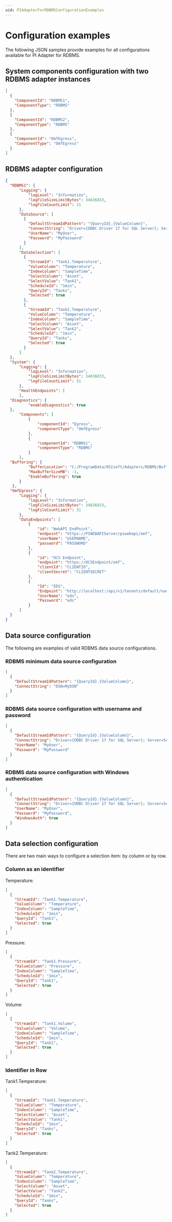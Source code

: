 ```yaml
---
uid: PIAdapterForRDBMSConfigurationExamples
---
```


# Configuration examples

The following JSON samples provide examples for all configurations available for PI Adapter for RDBMS.

## System components configuration with two RDBMS adapter instances

```json
[
  {
    "ComponentId": "RDBMS1",
    "ComponentType": "RDBMS"
  },
  {
    "ComponentId": "RDBMS2",
    "ComponentType": "RDBMS"
  },
  {
    "ComponentId": "OmfEgress",
    "ComponentType": "OmfEgress"
  }
]

```

## RDBMS adapter configuration

```json
{
  "RDBMS1": {
      "Logging": {
          "logLevel": "Information",
          "logFileSizeLimitBytes": 34636833,
          "logFileCountLimit": 31
      },
      "DataSource": [
        {
          "DefaultStreamIdPattern": "{QueryId}.{ValueColumn}",
          "ConnectString": "Driver={ODBC Driver 17 for SQL Server}; Server=ServerName\\SQLEXPRESS; UID=[username]; PWD=[password]",
          "UserName": "MyUser",
          "Password": "MyPassword"
        }
      ],
      "DataSelection": [
        {
          "StreamId": "Tank1.Temperature",
          "ValueColumn": "Temperature",
          "IndexColumn": "SampleTime",
          "SelectColumn": "Asset",
          "SelectValue": "Tank1",
          "ScheduleId": "1min",
          "QueryId": "Tanks",
          "Selected": true
        },
        {
          "StreamId": "Tank2.Temperature",
          "ValueColumn": "Temperature",
          "IndexColumn": "SampleTime",
          "SelectColumn": "Asset",
          "SelectValue": "Tank2",
          "ScheduleId": "1min",
          "QueryId": "Tanks",
          "Selected": true
        }
      ]
  },
  "System": {
      "Logging": {
          "logLevel": "Information",
          "logFileSizeLimitBytes": 34636833,
          "logFileCountLimit": 31
      },
      "HealthEndpoints": [
      ],
  "Diagnostics": {
          "enableDiagnostics": true
  },
      "Components": [
          {
              "componentId": "Egress",
              "componentType": "OmfEgress"
          },
          {
              "componentId": "RDBMS1",
              "componentType": "RDBMS"
          }
      ],
  "Buffering": {
          "BufferLocation": "C:/ProgramData/OSIsoft/Adapters/RDBMS/Buffers",
          "MaxBufferSizeMB": -1,
          "EnableBuffering": true
      }
   },
  "OmfEgress": {
      "Logging": {
          "logLevel": "Information",
          "logFileSizeLimitBytes": 34636833,
          "logFileCountLimit": 31
      },
      "DataEndpoints": [
          {
              "id": "WebAPI EndPoint",
              "endpoint": "https://PIWEBAPIServer/piwebapi/omf",
              "userName": "USERNAME",
              "password": "PASSWORD"
          },
          {
              "id": "OCS Endpoint",
              "endpoint": "https://OCSEndpoint/omf",
              "clientId": "CLIENTID",
              "clientSecret": "CLIENTSECRET"
          },
          {
              "Id": "EDS",
              "Endpoint": "http://localhost:/api/v1/tenants/default/namespaces/default/omf",
              "UserName": "eds",
              "Password": "eds"
          }
      ]
  }
}
```

## Data source configuration

The following are examples of valid RDBMS data source configurations.

### RDBMS minimum data source configuration

```json
[
  {
    "DefaultStreamIdPattern": "{QueryId}.{ValueColumn}",
    "ConnectString": "DSN=MyDSN"
  }
]
```

### RDBMS data source configuration with username and password

```json
[
  {
    "DefaultStreamIdPattern": "{QueryId}.{ValueColumn}",
    "ConnectString": "Driver={ODBC Driver 17 for SQL Server}; Server=ServerName\\SQLEXPRESS; UID=[username]; PWD=[password]",
    "UserName": "MyUser",
    "Password": "MyPassword"
  }
]
```

### RDBMS data source configuration with Windows authentication

```json
[
  {
    "DefaultStreamIdPattern": "{QueryId}.{ValueColumn}",
    "ConnectString": "Driver={ODBC Driver 17 for SQL Server}; Server=ServerName\\SQLEXPRESS; trusted_connection=yes",
    "UserName": "MyUser",
    "Password": "MyPassword",
    "WindowsAuth": true
  }
]
```

## Data selection configuration

There are two main ways to configure a selection item: by column or by row.

### Column as an identifier

Temperature:

```json
[
  {
    "StreamId": "Tank1.Temperature",
    "ValueColumn": "Temperature",
    "IndexColumn": "SampleTime",
    "ScheduleId": "1min",
    "QueryId": "Tank1",
    "Selected": true
  }
]
```

Pressure:

```json
[
  {
    "StreamId": "Tank1.Pressure",
    "ValueColumn": "Pressure",
    "IndexColumn": "SampleTime",
    "ScheduleId": "1min",
    "QueryId": "Tank1",
    "Selected": true
  }
]
```

Volume:

```json
[
  {
    "StreamId": "Tank1.Volume",
    "ValueColumn": "Volume",
    "IndexColumn": "SampleTime",
    "ScheduleId": "1min",
    "QueryId": "Tank1",
    "Selected": true
  }
]
```

### Identifier in Row

Tank1.Temperature:

```json
[
  {
    "StreamId": "Tank1.Temperature",
    "ValueColumn": "Temperature",
    "IndexColumn": "SampleTime",
    "SelectColumn": "Asset",
    "SelectValue": "Tank1",
    "ScheduleId": "1min",
    "QueryId": "Tanks",
    "Selected": true
  }
]
```

Tank2.Temperature:

```json
[
  {
    "StreamId": "Tank2.Temperature",
    "ValueColumn": "Temperature",
    "IndexColumn": "SampleTime",
    "SelectColumn": "Asset",
    "SelectValue": "Tank2",
    "ScheduleId": "1min",
    "QueryId": "Tanks",
    "Selected": true
  }
]
```
